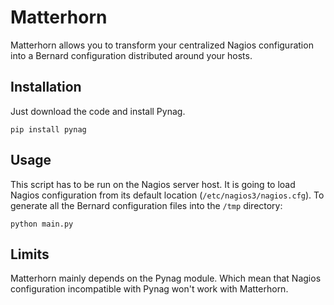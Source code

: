 # Matterhorn

Matterhorn allows you to transform your centralized Nagios configuration into
a Bernard configuration distributed around your hosts.

## Installation

Just download the code and install Pynag.

`pip install pynag`

## Usage

This script has to be run on the Nagios server host. It is going to load Nagios
configuration from its default location (`/etc/nagios3/nagios.cfg`).
To generate all the Bernard configuration files into the `/tmp` directory:

`python main.py`

## Limits

Matterhorn mainly depends on the Pynag module. Which mean that Nagios configuration
incompatible with Pynag won't work with Matterhorn.
